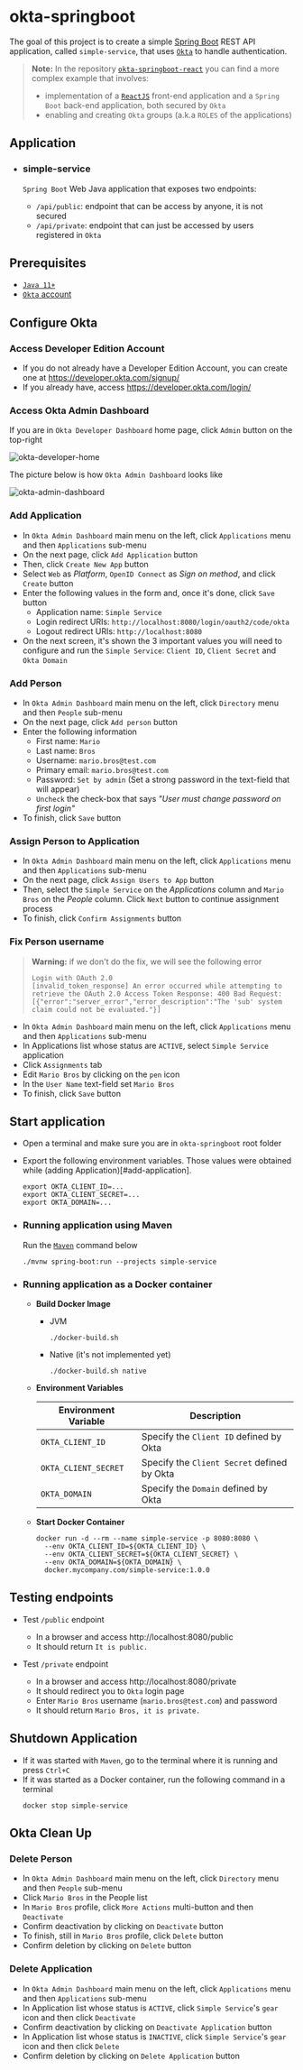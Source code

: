 # okta-springboot

The goal of this project is to create a simple [Spring Boot](https://docs.spring.io/spring-boot/docs/current/reference/htmlsingle/) REST API application, called `simple-service`, that uses [`Okta`](https://www.okta.com/) to handle authentication.

> **Note:** In the repository [`okta-springboot-react`](https://github.com/ivangfr/okta-springboot-react) you can find a more complex example that involves:
> - implementation of a [`ReactJS`](https://reactjs.org/) front-end application and a `Spring Boot` back-end application, both secured by `Okta`
> - enabling and creating `Okta` groups (a.k.a `ROLES` of the applications)

## Application

- ### simple-service

  `Spring Boot` Web Java application that exposes two endpoints:
  - `/api/public`: endpoint that can be access by anyone, it is not secured
  - `/api/private`: endpoint that can just be accessed by users registered in `Okta`

## Prerequisites

- [`Java 11+`](https://www.oracle.com/java/technologies/javase-jdk11-downloads.html)
- [`Okta` account](https://developer.okta.com/signup/)

## Configure Okta

### Access Developer Edition Account

- If you do not already have a Developer Edition Account, you can create one at https://developer.okta.com/signup/
- If you already have, access https://developer.okta.com/login/

### Access Okta Admin Dashboard

If you are in `Okta Developer Dashboard` home page, click `Admin` button on the top-right

![okta-developer-home](images/okta-developer-home.png)

The picture below is how `Okta Admin Dashboard` looks like

![okta-admin-dashboard](images/okta-admin-dashboard.png)

### Add Application

- In `Okta Admin Dashboard` main menu on the left, click `Applications` menu and then `Applications` sub-menu
- On the next page, click `Add Application` button
- Then, click `Create New App` button
- Select `Web` as _Platform_, `OpenID Connect` as _Sign on method_, and click `Create` button
- Enter the following values in the form and, once it's done, click `Save` button
  - Application name: `Simple Service`
  - Login redirect URIs: `http://localhost:8080/login/oauth2/code/okta`
  - Logout redirect URIs: `http://localhost:8080`
- On the next screen, it's shown the 3 important values you will need to configure and run the `Simple Service`: `Client ID`, `Client Secret` and `Okta Domain`
  
### Add Person

- In `Okta Admin Dashboard` main menu on the left, click `Directory` menu and then `People` sub-menu
- On the next page, click `Add person` button
- Enter the following information
  - First name: `Mario`
  - Last name: `Bros`
  - Username: `mario.bros@test.com`
  - Primary email: `mario.bros@test.com`
  - Password: `Set by admin`
    (Set a strong password in the text-field that will appear)
  - `Uncheck` the check-box that says _"User must change password on first login"_
- To finish, click `Save` button

### Assign Person to Application

- In `Okta Admin Dashboard` main menu on the left, click `Applications` menu and then `Applications` sub-menu
- On the next page, click `Assign Users to App` button
- Then, select the `Simple Service` on the _Applications_ column and `Mario Bros` on the _People_ column. Click `Next` button to continue assignment process
- To finish, click `Confirm Assignments` button

### Fix Person username

> **Warning:** if we don't do the fix, we will see the following error
> ```
> Login with OAuth 2.0
> [invalid_token_response] An error occurred while attempting to retrieve the OAuth 2.0 Access Token Response: 400 Bad Request: [{"error":"server_error","error_description":"The 'sub' system claim could not be evaluated."}]
>```

- In `Okta Admin Dashboard` main menu on the left, click `Applications` menu and then `Applications` sub-menu
- In Applications list whose status are `ACTIVE`, select `Simple Service` application
- Click `Assignments` tab
- Edit `Mario Bros` by clicking on the `pen` icon
- In the `User Name` text-field set `Mario Bros`
- To finish, click `Save` button

## Start application

- Open a terminal and make sure you are in `okta-springboot` root folder

- Export the following environment variables. Those values were obtained while (adding Application)[#add-application].
  ```
  export OKTA_CLIENT_ID=...
  export OKTA_CLIENT_SECRET=...
  export OKTA_DOMAIN=...
  ```

- ### Running application using Maven

  Run the [`Maven`](https://maven.apache.org/) command below
  ```
  ./mvnw spring-boot:run --projects simple-service
  ```

- ### Running application as a Docker container

  - **Build Docker Image**
    
    - JVM
      ```
      ./docker-build.sh
      ```
    - Native (it's not implemented yet)
      ```
      ./docker-build.sh native
      ```

  - **Environment Variables**
    
    | Environment Variable | Description                                 |
    | -------------------- | ------------------------------------------- |
    | `OKTA_CLIENT_ID`     | Specify the `Client ID` defined by Okta     |
    | `OKTA_CLIENT_SECRET` | Specify the `Client Secret` defined by Okta |
    | `OKTA_DOMAIN`        | Specify the `Domain` defined by Okta        |

  - **Start Docker Container**
    
    ```
    docker run -d --rm --name simple-service -p 8080:8080 \
      --env OKTA_CLIENT_ID=${OKTA_CLIENT_ID} \
      --env OKTA_CLIENT_SECRET=${OKTA_CLIENT_SECRET} \
      --env OKTA_DOMAIN=${OKTA_DOMAIN} \
      docker.mycompany.com/simple-service:1.0.0
    ```

## Testing endpoints

- Test `/public` endpoint
  - In a browser and access http://localhost:8080/public
  - It should return `It is public.`

- Test `/private` endpoint
  - In a browser and access http://localhost:8080/private
  - It should redirect you to `Okta` login page
  - Enter `Mario Bros` username (`mario.bros@test.com`) and password
  - It should return `Mario Bros, it is private.`

## Shutdown Application

- If it was started with `Maven`, go to the terminal where it is running and press `Ctrl+C`
- If it was started as a Docker container, run the following command in a terminal
  ```
  docker stop simple-service
  ```

## Okta Clean Up

### Delete Person

- In `Okta Admin Dashboard` main menu on the left, click `Directory` menu and then `People` sub-menu
- Click `Mario Bros` in the People list
- In `Mario Bros` profile, click `More Actions` multi-button and then `Deactivate`
- Confirm deactivation by clicking on `Deactivate` button
- To finish, still in `Mario Bros` profile, click `Delete` button
- Confirm deletion by clicking on `Delete` button

### Delete Application

- In `Okta Admin Dashboard` main menu on the left, click `Applications` menu and then `Applications` sub-menu
- In Application list whose status is `ACTIVE`, click `Simple Service`'s `gear` icon and then click `Deactivate`
- Confirm deactivation by clicking on `Deactivate Application` button
- In Application list whose status is `INACTIVE`, click `Simple Service`'s `gear` icon and then click `Delete`
- Confirm deletion by clicking on `Delete Application` button
